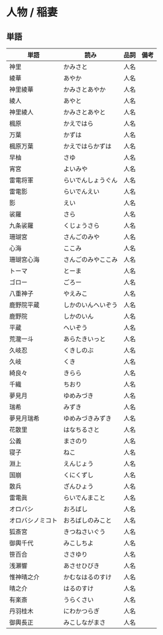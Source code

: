 # 人物 / 稲妻

## 単語

|単語|読み|品詞|備考|
|---|---|---|---|
|神里|かみさと|人名||
|綾華|あやか|人名||
|神里綾華|かみさとあやか|人名||
|綾人|あやと|人名||
|神里綾人|かみさとあやと|人名||
|楓原|かえではら|人名||
|万葉|かずは|人名||
|楓原万葉|かえではらかずは|人名||
|早柚|さゆ|人名||
|宵宮|よいみや|人名||
|雷電将軍|らいでんしょうぐん|人名||
|雷電影|らいでんえい|人名||
|影|えい|人名||
|裟羅|さら|人名||
|九条裟羅|くじょうさら|人名||
|珊瑚宮|さんごのみや|人名||
|心海|ここみ|人名||
|珊瑚宮心海|さんごのみやここみ|人名||
|トーマ|とーま|人名||
|ゴロー|ごろー|人名||
|八重神子|やえみこ|人名||
|鹿野院平蔵|しかのいんへいぞう|人名||
|鹿野院|しかのいん|人名||
|平蔵|へいぞう|人名||
|荒瀧一斗|あらたきいっと|人名||
|久岐忍|くきしのぶ|人名||
|久岐|くき|人名||
|綺良々|きらら|人名||
|千織|ちおり|人名||
|夢見月|ゆめみづき|人名||
|瑞希|みずき|人名||
|夢見月瑞希|ゆめみづきみずき|人名||
|花散里|はなちるさと|人名||
|公義|まさのり|人名||
|寝子|ねこ|人名||
|淵上|えんじょう|人名||
|国崩|くにくずし|人名||
|散兵|ざんひょう|人名||
|雷電眞|らいでんまこと|人名||
|オロバシ|おろばし|人名||
|オロバシノミコト|おろばしのみこと|人名||
|狐斎宮|きつねさいぐう|人名||
|御輿千代|みこしちよ|人名||
|笹百合|ささゆり|人名||
|浅瀬響|あさせひびき|人名||
|惟神晴之介|かむなはるのすけ|人名||
|晴之介|はるのすけ|人名||
|有楽斎|うらくさい|人名||
|丹羽桂木|にわかつらぎ|人名||
|御輿長正|みこしながまさ|人名||